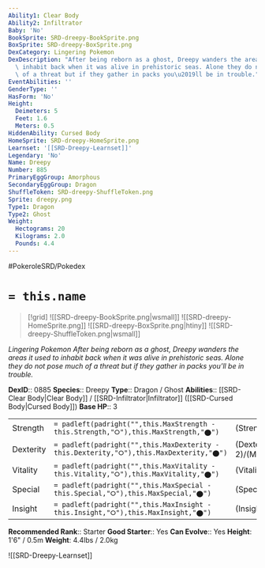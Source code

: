 ```yaml
---
Ability1: Clear Body
Ability2: Infiltrator
Baby: 'No'
BookSprite: SRD-dreepy-BookSprite.png
BoxSprite: SRD-dreepy-BoxSprite.png
DexCategory: Lingering Pokemon
DexDescription: "After being reborn as a ghost, Dreepy wanders the areas it used to\
  \ inhabit back when it was alive in prehistoric seas. Alone they do not pose much\
  \ of a threat but if they gather in packs you\u2019ll be in trouble."
EventAbilities: ''
GenderType: ''
HasForm: 'No'
Height:
  Deimeters: 5
  Feet: 1.6
  Meters: 0.5
HiddenAbility: Cursed Body
HomeSprite: SRD-dreepy-HomeSprite.png
Learnset: '[[SRD-Dreepy-Learnset]]'
Legendary: 'No'
Name: Dreepy
Number: 885
PrimaryEggGroup: Amorphous
SecondaryEggGroup: Dragon
ShuffleToken: SRD-dreepy-ShuffleToken.png
Sprite: dreepy.png
Type1: Dragon
Type2: Ghost
Weight:
  Hectograms: 20
  Kilograms: 2.0
  Pounds: 4.4
---
```


#PokeroleSRD/Pokedex

# `= this.name`

> [!grid]
> ![[SRD-dreepy-BookSprite.png|wsmall]]
> ![[SRD-dreepy-HomeSprite.png]]
> ![[SRD-dreepy-BoxSprite.png|htiny]]
> ![[SRD-dreepy-ShuffleToken.png|wsmall]]


*Lingering Pokemon*
*After being reborn as a ghost, Dreepy wanders the areas it used to inhabit back when it was alive in prehistoric seas. Alone they do not pose much of a threat but if they gather in packs you’ll be in trouble.*

**DexID**:: 0885
**Species**:: Dreepy
**Type**:: Dragon / Ghost
**Abilities**:: [[SRD-Clear Body|Clear Body]] / [[SRD-Infiltrator|Infiltrator]] ([[SRD-Cursed Body|Cursed Body]])
**Base HP**:: 3

|           |                                                                                        |                                          |
| --------- | -------------------------------------------------------------------------------------- | ---------------------------------------- |
| Strength  | `= padleft(padright("",this.MaxStrength - this.Strength,"⭘"),this.MaxStrength,"⬤")`    | (Strength::2)/(MaxStrength::4)   |
| Dexterity | `= padleft(padright("",this.MaxDexterity - this.Dexterity,"⭘"),this.MaxDexterity,"⬤")` | (Dexterity:: 2)/(MaxDexterity::5) |
| Vitality  | `= padleft(padright("",this.MaxVitality - this.Vitality,"⭘"),this.MaxVitality,"⬤")`    | (Vitality::1)/(MaxVitality::3)   |
| Special   | `= padleft(padright("",this.MaxSpecial - this.Special,"⭘"),this.MaxSpecial,"⬤")`       | (Special::1)/(MaxSpecial::3)     |
| Insight   | `= padleft(padright("",this.MaxInsight - this.Insight,"⭘"),this.MaxInsight,"⬤")`       | (Insight::1)/(MaxInsight::3)     |


**Recommended Rank**:: Starter
**Good Starter**:: Yes
**Can Evolve**:: Yes
**Height**: 1'6" / 0.5m
**Weight**: 4.4lbs / 2.0kg

![[SRD-Dreepy-Learnset]]
